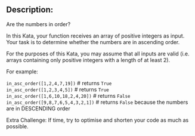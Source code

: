 ## Description:

Are the numbers in order?
 
In this Kata, your function receives an array of positive integers as input. Your task is to determine whether
the numbers are in ascending order.
 
For the purposes of this Kata, you may assume that all inputs are valid (i.e. arrays containing only positive
integers with a length of at least 2).
 
For example:
 
`in_asc_order([1,2,4,7,19])` # returns `True`  
`in_asc_order([1,2,3,4,5])` # returns `True`  
`in_asc_order([1,6,10,18,2,4,20])` # returns `False`  
`in_asc_order([9,8,7,6,5,4,3,2,1])` # returns `False`   because the numbers are in DESCENDING order
  
Extra Challenge: If time, try to optimise and shorten your code as much as possible.
